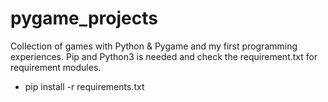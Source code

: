 # pygame_projects
Collection of games with Python & Pygame and my first programming experiences.
Pip and Python3 is needed and check the requirement.txt for requirement modules.
- pip install -r requirements.txt
